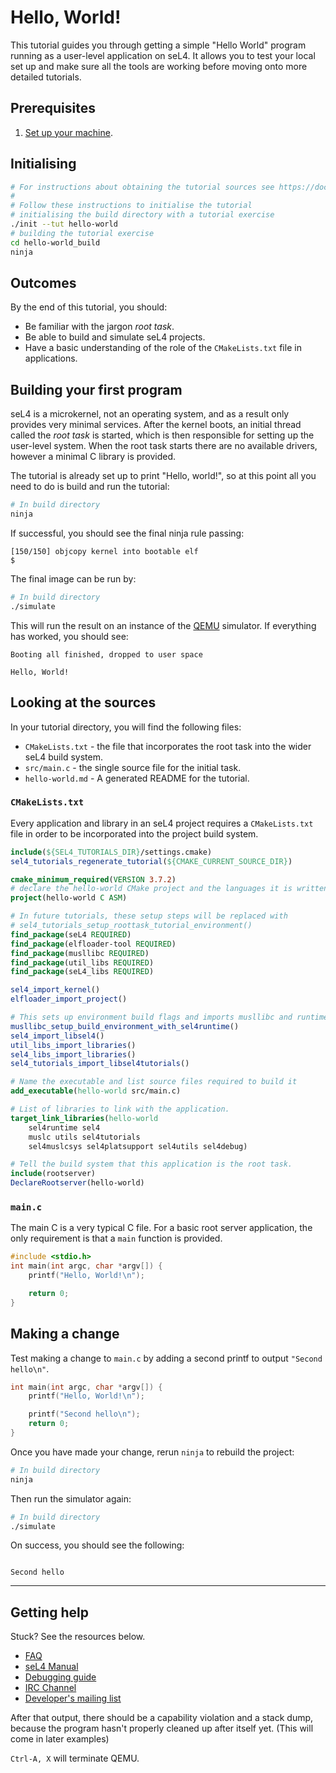 <!--
  Copyright 2017, Data61, CSIRO (ABN 41 687 119 230)

  SPDX-License-Identifier: BSD-2-Clause
-->


# Hello, World!

This tutorial guides you through getting a simple "Hello World" program running as a user-level application on seL4. 
It allows you to test your local set up and make sure all the tools are working before moving onto more detailed tutorials.

## Prerequisites

1. [Set up your machine](https://docs.sel4.systems/HostDependencies). 

## Initialising

```sh
# For instructions about obtaining the tutorial sources see https://docs.sel4.systems/Tutorials/#get-the-code
#
# Follow these instructions to initialise the tutorial
# initialising the build directory with a tutorial exercise
./init --tut hello-world
# building the tutorial exercise
cd hello-world_build
ninja
```


## Outcomes

By the end of this tutorial, you should:

* Be familiar with the jargon *root task*.
* Be able to build and simulate seL4 projects.
* Have a basic understanding of the role of the `CMakeLists.txt` file in applications.

## Building your first program

seL4 is a microkernel, not an operating system, and as a result only provides very minimal services. 
After the kernel boots, an initial thread called the *root task* is started, which is then responsible for
 setting up the user-level system.
When the root task starts there are no available drivers, however a minimal C library is provided. 

The tutorial is already set up to print "Hello, world!", so at this point 
all you need to do is build and run the tutorial:


```sh
# In build directory
ninja
```

If successful, you should see the final ninja rule passing:
```
[150/150] objcopy kernel into bootable elf
$
```

The final image can be run by:

```sh
# In build directory
./simulate
```

This will run the result on an instance of the [QEMU](https://www.qemu.org) simulator. 
If everything has worked, you should see:

```
Booting all finished, dropped to user space

Hello, World!
```

## Looking at the sources

In your tutorial directory, you will find the following files:
 * `CMakeLists.txt` - the file that incorporates the root task into the wider seL4 build system.
 * `src/main.c` - the single source file for the initial task.
 * `hello-world.md` - A generated README for the tutorial.

### `CMakeLists.txt`

Every application and library in an seL4 project requires a `CMakeLists.txt` file in order to be
 incorporated into the project build system.

```cmake
include(${SEL4_TUTORIALS_DIR}/settings.cmake)
sel4_tutorials_regenerate_tutorial(${CMAKE_CURRENT_SOURCE_DIR})

cmake_minimum_required(VERSION 3.7.2)
# declare the hello-world CMake project and the languages it is written in (just C)
project(hello-world C ASM)

# In future tutorials, these setup steps will be replaced with
# sel4_tutorials_setup_roottask_tutorial_environment()
find_package(seL4 REQUIRED)
find_package(elfloader-tool REQUIRED)
find_package(musllibc REQUIRED)
find_package(util_libs REQUIRED)
find_package(seL4_libs REQUIRED)

sel4_import_kernel()
elfloader_import_project()

# This sets up environment build flags and imports musllibc and runtime libraries.
musllibc_setup_build_environment_with_sel4runtime()
sel4_import_libsel4()
util_libs_import_libraries()
sel4_libs_import_libraries()
sel4_tutorials_import_libsel4tutorials()

# Name the executable and list source files required to build it
add_executable(hello-world src/main.c)

# List of libraries to link with the application.
target_link_libraries(hello-world
    sel4runtime sel4
    muslc utils sel4tutorials
    sel4muslcsys sel4platsupport sel4utils sel4debug)

# Tell the build system that this application is the root task. 
include(rootserver)
DeclareRootserver(hello-world)

```

### `main.c`

The main C is a very typical C file. For a basic root server application, the only requirement is that 
a `main` function is provided. 

```c
#include <stdio.h>
int main(int argc, char *argv[]) {
    printf("Hello, World!\n");

    return 0;
}
```

## Making a change

Test making a change to `main.c` by adding a second printf to output `"Second hello\n"`.

```c
int main(int argc, char *argv[]) {
    printf("Hello, World!\n");

    printf("Second hello\n");
    return 0;
}
```
Once you have made your change, rerun `ninja` to rebuild the project:

```sh
# In build directory
ninja
```
Then run the simulator again:


```sh
# In build directory
./simulate
```

On success, you should see the following:

```

Second hello

```


---
## Getting help
Stuck? See the resources below. 
* [FAQ](https://docs.sel4.systems/FrequentlyAskedQuestions)
* [seL4 Manual](http://sel4.systems/Info/Docs/seL4-manual-latest.pdf)
* [Debugging guide](https://docs.sel4.systems/DebuggingGuide.html)
* [IRC Channel](https://docs.sel4.systems/IRCChannel)
* [Developer's mailing list](https://sel4.systems/lists/listinfo/devel)




After that output, there should be a capability violation and a stack dump,
because the program hasn't properly cleaned up after itself yet. (This will come in later examples)

`Ctrl-A, X` will terminate QEMU.